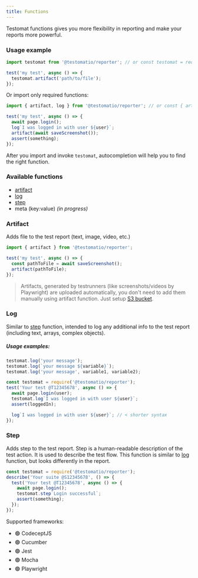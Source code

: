 ```yaml
---
title: Functions
---
```


Testomat functions gives you more flexibility in reporting and make your reports more powerful.

### Usage example

```javascript
import testomat from '@testomatio/reporter'; // or const testomat = require('@testomatio/reporter');

test('my test', async () => {
  testomat.artifact('path/to/file');
});
```

Or import only required functions:

```javascript
import { artifact, log } from '@testomatio/reporter'; // or const { artifact, log } = require('@testomatio/reporter');

test('my test', async () => {
  await page.login();
  log`I was logged in with user ${user}`;
  artifact(await saveScreenshot());
  assert(something);
});
```

After you import and invoke `testomat`, autocompletion will help you to find the right function.

### Available functions

- [artifact](#artifact)
- [log](#log)
- [step](#step)
- meta (key:value) _(in progress)_

### Artifact

Adds file to the test report (text, image, video, etc.)

```javascript
import { artifact } from '@testomatio/reporter';

test('my test', async () => {
  const pathToFile = await saveScreenshot();
  artifact(pathToFile);
});
```

> Artifacts, generated by testrunners (like screenshots/videos by Playwright) are uploaded automatically, you don't need to add them manually using artifact function. Just setup [S3 bucket](/reference/reporter/artifacts).

### Log

Similar to [step](#step) function, intended to log any additional info to the test report (including text, arrays, complex objects).

##### Usage examples:

```javascript
testomat.log('your message');
testomat.log(`your message ${variable}`);
testomat.log('your message', variable1, variable2);
```

```javascript
const testomat = require('@testomatio/reporter');
test('Your test @T12345678', async () => {
  await page.login(user);
  testomat.log`I was logged in with user ${user}`;
  assert(loggedIn);

  log`I was logged in with user ${user}`; // < shorter syntax
});
```

### Step

Adds step to the test report. Step is a human-readable description of the test action. It is used to describe the test flow. This function is similar to [log](#log) function, but looks differently in the report.

```javascript
const testomat = require('@testomatio/reporter');
describe('Your suite @S12345678', () => {
  test('Your test @T12345678', async () => {
    await page.login();
    testomat.step`Login successful`;
    assert(something);
  });
});
```

<!-- ### Meta (key:value)

Meta information is a key:value pair(s), which is used to add additional information to the test report. E.g. browser, environment, etc.

```javascript
const testomat = require('@testomatio/reporter');
test('Your test @T12345678', async () => {
  await page.login();
  testomat.meta({
    browser: 'chrome',
    testType: 'smoke',
  });
  assert(something);
});
``` -->

Supported frameworks:

- 🟢 CodeceptJS
- 🟢 Cucumber
- 🟢 Jest
- 🟢 Mocha
- 🟢 Playwright

